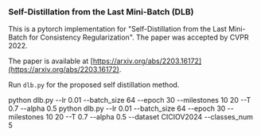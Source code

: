### Self-Distillation from the Last Mini-Batch (DLB)

This is a pytorch implementation for "Self-Distillation from the Last Mini-Batch for Consistency Regularization". The paper was accepted by CVPR 2022.

The paper is available at [https://arxiv.org/abs/2203.16172](https://arxiv.org/abs/2203.16172). 


Run `dlb.py` for the proposed self distillation method.


python dlb.py --lr 0.01 --batch_size 64 --epoch 30 --milestones 10 20 --T 0.7 --alpha 0.5
python dlb.py --lr 0.01 --batch_size 64 --epoch 30 --milestones 10 20 --T 0.7 --alpha 0.5 --dataset CICIOV2024 --classes_num 5
